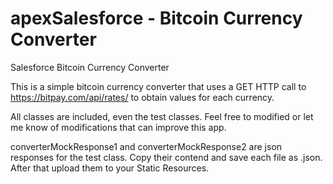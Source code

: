 # apexSalesforce - Bitcoin Currency Converter
Salesforce Bitcoin Currency Converter

This is a simple bitcoin currency converter that uses a GET HTTP call to https://bitpay.com/api/rates/ to obtain values for each currency. 

All classes are included, even the test classes. Feel free to modified or let me know of modifications that can improve this app. 

converterMockResponse1 and converterMockResponse2 are json responses for the test class. 
Copy their contend and save each file as .json. After that upload them to your Static Resources.
